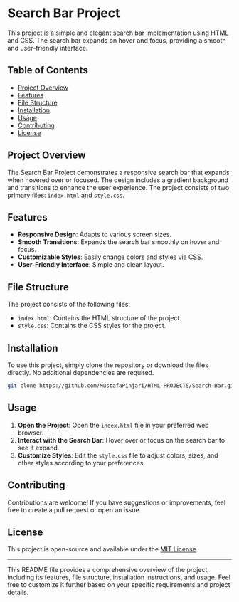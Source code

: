 # Search Bar Project

This project is a simple and elegant search bar implementation using HTML and CSS. The search bar expands on hover and focus, providing a smooth and user-friendly interface.

## Table of Contents

- [Project Overview](#project-overview)
- [Features](#features)
- [File Structure](#file-structure)
- [Installation](#installation)
- [Usage](#usage)
- [Contributing](#contributing)
- [License](#license)

## Project Overview

The Search Bar Project demonstrates a responsive search bar that expands when hovered over or focused. The design includes a gradient background and transitions to enhance the user experience. The project consists of two primary files: `index.html` and `style.css`.

## Features

- **Responsive Design**: Adapts to various screen sizes.
- **Smooth Transitions**: Expands the search bar smoothly on hover and focus.
- **Customizable Styles**: Easily change colors and styles via CSS.
- **User-Friendly Interface**: Simple and clean layout.

## File Structure

The project consists of the following files:

- `index.html`: Contains the HTML structure of the project.
- `style.css`: Contains the CSS styles for the project.

## Installation

To use this project, simply clone the repository or download the files directly. No additional dependencies are required.

```bash
git clone https://github.com/MustafaPinjari/HTML-PROJECTS/Search-Bar.git
```

## Usage

1. **Open the Project**: Open the `index.html` file in your preferred web browser.
2. **Interact with the Search Bar**: Hover over or focus on the search bar to see it expand.
3. **Customize Styles**: Edit the `style.css` file to adjust colors, sizes, and other styles according to your preferences.

## Contributing

Contributions are welcome! If you have suggestions or improvements, feel free to create a pull request or open an issue.

## License

This project is open-source and available under the [MIT License](LICENSE).

---

This README file provides a comprehensive overview of the project, including its features, file structure, installation instructions, and usage. Feel free to customize it further based on your specific requirements and project details.
